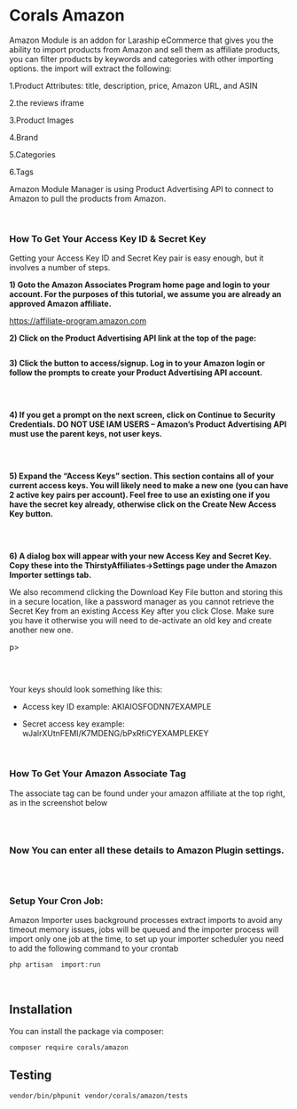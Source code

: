 # Corals Amazon
Amazon Module is an addon for Laraship eCommerce that gives you the ability to import products from Amazon and sell them as affiliate products, you can filter products by keywords and categories with other importing options. the import will extract the following:

1.Product Attributes: title, description, price, Amazon URL, and ASIN

2.the reviews iframe

3.Product Images

4.Brand

5.Categories

6.Tags


Amazon Module Manager is using Product Advertising API to connect to Amazon to pull the products from Amazon.

<p>&nbsp;</p>

### How To Get Your Access Key ID & Secret Key
Getting your Access Key ID and Secret Key pair is easy enough, but it involves a number of steps.

<strong>1) Goto the Amazon Associates Program home page and login to your account. For the purposes of this tutorial, we assume you are already an approved Amazon affiliate.</strong>

https://affiliate-program.amazon.com

<strong>2) Click on the Product Advertising API link at the top of the page:</strong>


<p><img src="https://www.laraship.com/wp-content/uploads/2018/06/larave-product-advertising-api-1.png" alt=""></p>


<strong>3) Click the button to access/signup. Log in to your Amazon login or follow the prompts to create your Product Advertising API account.</strong>

<p><img src="https://www.laraship.com/wp-content/uploads/2018/06/larave-product-advertising-api-2.png" alt=""></p>
<p>&nbsp;</p>

<strong>4) If you get a prompt on the next screen, click on Continue to Security Credentials. DO NOT USE IAM USERS – Amazon’s Product Advertising API must use the parent keys, not user keys.</strong>


<p><img src="https://www.laraship.com/wp-content/uploads/2018/06/larave-product-advertising-api-3.png" alt=""></p>
<p>&nbsp;</p>

<strong>5) Expand the “Access Keys” section. This section contains all of your current access keys. You will likely need to make a new one (you can have 2 active key pairs per account). Feel free to use an existing one if you have the secret key already, otherwise click on the Create New Access Key button.</strong>


<p><img src="https://www.laraship.com/wp-content/uploads/2018/06/larave-product-advertising-api-4.png" alt=""></p>
<p>&nbsp;</p>

<strong>6) A dialog box will appear with your new Access Key and Secret Key. Copy these into the ThirstyAffiliates->Settings page under the Amazon Importer settings tab.</strong>

We also recommend clicking the Download Key File button and storing this in a secure location, like a password manager as you cannot retrieve the Secret Key from an existing Access Key after you click Close. Make sure you have it otherwise you will need to de-activate an old key and create another new one.

p>&nbsp;</p>
<p><img src="https://www.laraship.com/wp-content/uploads/2018/06/larave-product-advertising-api-5.jpg" alt=""></p>
<p>&nbsp;</p>

Your keys should look something like this:

- Access key ID example: AKIAIOSFODNN7EXAMPLE

- Secret access key example: wJalrXUtnFEMI/K7MDENG/bPxRfiCYEXAMPLEKEY

<p>&nbsp;</p>

### How To Get Your Amazon Associate Tag
The associate tag can be found under your amazon affiliate at the top right, as in the screenshot below

<p><img src="https://www.laraship.com/wp-content/uploads/2018/06/amazon-setting-associate-atgss.png" alt=""></p>
<p>&nbsp;</p>


### Now You can enter all these details to Amazon Plugin settings.

<p><img src="https://www.laraship.com/wp-content/uploads/2018/06/amazon-settings.png" alt=""></p>
<p>&nbsp;</p>


### Setup Your Cron Job:
Amazon Importer uses background processes extract imports to avoid any timeout memory issues, jobs will be queued and the importer process will import only one job at the time, to set up your importer scheduler you need to add the following command to your crontab

```php
php artisan  import:run
```

<p>&nbsp;</p>


## Installation

You can install the package via composer:

```bash
composer require corals/amazon
```

## Testing

```bash
vendor/bin/phpunit vendor/corals/amazon/tests 
```
